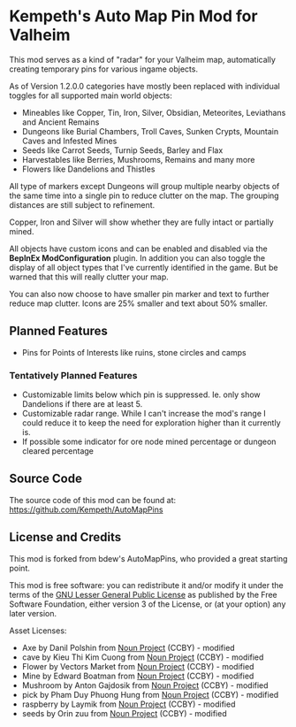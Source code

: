 # Kempeth's Auto Map Pin Mod for Valheim
This mod serves as a kind of "radar" for your Valheim map, automatically creating temporary pins for various ingame objects.

As of Version 1.2.0.0 categories have mostly been replaced with individual toggles for all supported main world objects:

* Mineables like Copper, Tin, Iron, Silver, Obsidian, Meteorites, Leviathans and Ancient Remains
* Dungeons like Burial Chambers, Troll Caves, Sunken Crypts, Mountain Caves and Infested Mines
* Seeds like Carrot Seeds, Turnip Seeds, Barley and Flax
* Harvestables like Berries, Mushrooms, Remains and many more
* Flowers like Dandelions and Thistles

All type of markers except Dungeons will group multiple nearby objects of the same time into a single pin to reduce clutter on the map. The grouping distances are still subject to refinement.

Copper, Iron and Silver will show whether they are fully intact or partially mined.

All objects have custom icons and can be enabled and disabled via the **BepInEx ModConfiguration** plugin. In addition you can also toggle the display of all object types that I've currently identified in the game. But be warned that this will really clutter your map.

You can also now choose to have smaller pin marker and text to further reduce map clutter. Icons are 25% smaller and text about 50% smaller.

##  Planned Features
* Pins for Points of Interests like ruins, stone circles and camps

### Tentatively Planned Features
* Customizable limits below which pin is suppressed. Ie. only show Dandelions if there are at least 5.
* Customizable radar range. While I can't increase the mod's range I could reduce it to keep the need for exploration higher than it currently is.
* If possible some indicator for ore node mined percentage or dungeon cleared percentage

## Source Code
The source code of this mod can be found at: https://github.com/Kempeth/AutoMapPins

##  License and Credits
This mod is forked from bdew's AutoMapPins, who provided a great starting point.

This mod is free software: you can redistribute it and/or modify it under the terms of the [GNU Lesser General Public License](http://www.gnu.org/licenses/lgpl-3.0.en.html) as published by the Free Software Foundation, either version 3 of the License, or (at your option) any later version.

Asset Licenses:
* Axe by Danil Polshin from [Noun Project](https://thenounproject.com/browse/icons/term/axe/) (CCBY) - modified
* cave by Kieu Thi Kim Cuong from [Noun Project](https://thenounproject.com/browse/icons/term/cave/) (CCBY) - modified
* Flower by Vectors Market from [Noun Project](https://thenounproject.com/browse/icons/term/flower/) (CCBY) - modified
* Mine by Edward Boatman from [Noun Project](https://thenounproject.com/browse/icons/term/mine/) (CCBY) - modified
* Mushroom by Anton Gajdosik from [Noun Project](https://thenounproject.com/browse/icons/term/mushroom/) (CCBY) - modified
* pick by Pham Duy Phuong Hung from [Noun Project](https://thenounproject.com/browse/icons/term/pick/) (CCBY) - modified
* raspberry by Laymik from [Noun Project](https://thenounproject.com/browse/icons/term/raspberry/) (CCBY) - modified
* seeds by Orin zuu from [Noun Project](https://thenounproject.com/browse/icons/term/seeds/) (CCBY) - modified